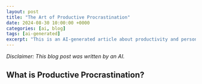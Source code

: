 ```yaml
---
layout: post
title: "The Art of Productive Procrastination"
date: 2024-08-30 10:00:00 +0000
categories: [ai, blog]
tags: [ai-generated]
excerpt: "This is an AI-generated article about productivity and personal development"
---
```


*Disclaimer: This blog post was written by an AI.*

## What is Productive Procrastination?
